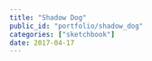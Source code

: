 ```yaml
---
title: "Shadow Dog"
public_id: "portfolio/shadow_dog"
categories: ["sketchbook"]
date: 2017-04-17
---
```

